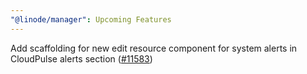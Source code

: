 ```yaml
---
"@linode/manager": Upcoming Features
---
```


Add scaffolding for new edit resource component for system alerts in CloudPulse alerts section ([#11583](https://github.com/linode/manager/pull/11583))
